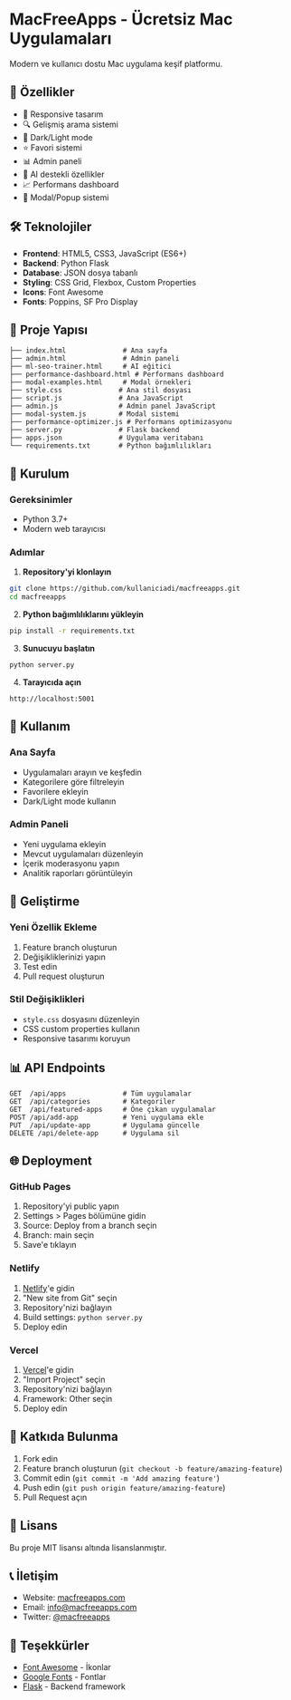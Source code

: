 # MacFreeApps - Ücretsiz Mac Uygulamaları

Modern ve kullanıcı dostu Mac uygulama keşif platformu.

## 🚀 Özellikler

- 📱 Responsive tasarım
- 🔍 Gelişmiş arama sistemi
- 🌙 Dark/Light mode
- ⭐ Favori sistemi
- 📊 Admin paneli
- 🤖 AI destekli özellikler
- 📈 Performans dashboard
- 🔔 Modal/Popup sistemi

## 🛠️ Teknolojiler

- **Frontend**: HTML5, CSS3, JavaScript (ES6+)
- **Backend**: Python Flask
- **Database**: JSON dosya tabanlı
- **Styling**: CSS Grid, Flexbox, Custom Properties
- **Icons**: Font Awesome
- **Fonts**: Poppins, SF Pro Display

## 📁 Proje Yapısı

```
├── index.html              # Ana sayfa
├── admin.html              # Admin paneli
├── ml-seo-trainer.html     # AI eğitici
├── performance-dashboard.html # Performans dashboard
├── modal-examples.html     # Modal örnekleri
├── style.css              # Ana stil dosyası
├── script.js              # Ana JavaScript
├── admin.js               # Admin panel JavaScript
├── modal-system.js        # Modal sistemi
├── performance-optimizer.js # Performans optimizasyonu
├── server.py              # Flask backend
├── apps.json              # Uygulama veritabanı
└── requirements.txt       # Python bağımlılıkları
```

## 🚀 Kurulum

### Gereksinimler
- Python 3.7+
- Modern web tarayıcısı

### Adımlar

1. **Repository'yi klonlayın**
```bash
git clone https://github.com/kullaniciadi/macfreeapps.git
cd macfreeapps
```

2. **Python bağımlılıklarını yükleyin**
```bash
pip install -r requirements.txt
```

3. **Sunucuyu başlatın**
```bash
python server.py
```

4. **Tarayıcıda açın**
```
http://localhost:5001
```

## 📱 Kullanım

### Ana Sayfa
- Uygulamaları arayın ve keşfedin
- Kategorilere göre filtreleyin
- Favorilere ekleyin
- Dark/Light mode kullanın

### Admin Paneli
- Yeni uygulama ekleyin
- Mevcut uygulamaları düzenleyin
- İçerik moderasyonu yapın
- Analitik raporları görüntüleyin

## 🔧 Geliştirme

### Yeni Özellik Ekleme
1. Feature branch oluşturun
2. Değişikliklerinizi yapın
3. Test edin
4. Pull request oluşturun

### Stil Değişiklikleri
- `style.css` dosyasını düzenleyin
- CSS custom properties kullanın
- Responsive tasarımı koruyun

## 📊 API Endpoints

```
GET  /api/apps              # Tüm uygulamalar
GET  /api/categories        # Kategoriler
GET  /api/featured-apps     # Öne çıkan uygulamalar
POST /api/add-app           # Yeni uygulama ekle
PUT  /api/update-app        # Uygulama güncelle
DELETE /api/delete-app      # Uygulama sil
```

## 🌐 Deployment

### GitHub Pages
1. Repository'yi public yapın
2. Settings > Pages bölümüne gidin
3. Source: Deploy from a branch seçin
4. Branch: main seçin
5. Save'e tıklayın

### Netlify
1. [Netlify](https://netlify.com)'e gidin
2. "New site from Git" seçin
3. Repository'nizi bağlayın
4. Build settings: `python server.py`
5. Deploy edin

### Vercel
1. [Vercel](https://vercel.com)'e gidin
2. "Import Project" seçin
3. Repository'nizi bağlayın
4. Framework: Other seçin
5. Deploy edin

## 🤝 Katkıda Bulunma

1. Fork edin
2. Feature branch oluşturun (`git checkout -b feature/amazing-feature`)
3. Commit edin (`git commit -m 'Add amazing feature'`)
4. Push edin (`git push origin feature/amazing-feature`)
5. Pull Request açın

## 📄 Lisans

Bu proje MIT lisansı altında lisanslanmıştır.

## 📞 İletişim

- Website: [macfreeapps.com](https://macfreeapps.com)
- Email: info@macfreeapps.com
- Twitter: [@macfreeapps](https://twitter.com/macfreeapps)

## 🙏 Teşekkürler

- [Font Awesome](https://fontawesome.com) - İkonlar
- [Google Fonts](https://fonts.google.com) - Fontlar
- [Flask](https://flask.palletsprojects.com) - Backend framework
